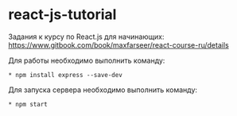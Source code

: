react-js-tutorial
=========

Задания к курсу по  React.js для начинающих:
https://www.gitbook.com/book/maxfarseer/react-course-ru/details

Для работы необходимо выполнить команду: 

	* npm install express --save-dev

Для запуска сервера необходимо выполнить команду:

	* npm start

